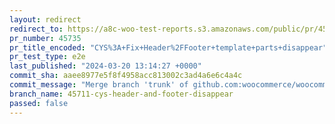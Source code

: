 ```yaml
---
layout: redirect
redirect_to: https://a8c-woo-test-reports.s3.amazonaws.com/public/pr/45735/e2e/index.html
pr_number: 45735
pr_title_encoded: "CYS%3A+Fix+Header%2FFooter+template+parts+disappear"
pr_test_type: e2e
last_published: "2024-03-20 13:14:27 +0000"
commit_sha: aaee8977e5f8f4958acc813002c3ad4a6e6c4a4c
commit_message: "Merge branch 'trunk' of github.com:woocommerce/woocommerce into 45711…"
branch_name: 45711-cys-header-and-footer-disappear
passed: false
---
```

